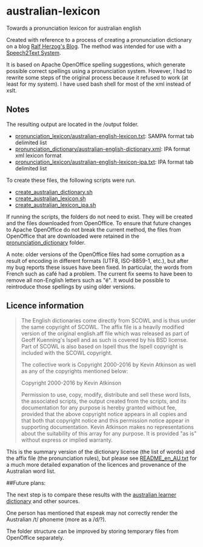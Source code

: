# australian-lexicon
Towards a pronunciation lexicon for australian english

Created with reference to a process of creating a pronunciation dictionary on a blog [Ralf Herzog's Blog](https://web.archive.org/web/20170331061851/http://spirit.blau.in/simon/speech-model/). The method was intended for use with a [Speech2Text System](https://web.archive.org/web/20170331114405/http://sourceforge.net/projects/speech2text/).

It is based on Apache OpenOffice spelling suggestions, which generate possible correct spellings using a pronunciation system.  However, I had to rewrite some steps of the original process because it refused to work (at least for my system).  I have used bash shell for most of the xml instead of xslt.

## Notes

The resulting output are located in the /output folder. 
- [pronunciation_lexicon/australian-english-lexicon.txt](pronunciation_lexicon/australian-english-lexicon.txt): SAMPA format tab delimited list
- [pronunciation_dictionary/australian-english-dictionary.xml](pronunciation_dictionary/australian-english-dictionary.xml): IPA format xml lexicon format
- [pronunciation_lexicon/australian-english-lexicon-ipa.txt](pronunciation_dictionary/australian-english-lexicon-ipa.txt): IPA format tab delimited list

To create these files, the following scripts were run.
- [create_australian_dictionary.sh](create_australian_dictionary.sh) 
- [create_australian_lexicon.sh](create_australian_lexicon.sh)
- [create_australian_lexicon_ipa.sh](create_australian_lexicon_ipa.sh)

If running the scripts, the folders do not need to exist.  They will be created and the files downloaded from OpenOffice.  To ensure that future changes to Apache OpenOffice do not break the current method, the files from OpenOffice that are downloaded were retained in the [pronunciation_dictionary](pronunciation_dictionary) folder.

A note: older versions of the OpenOffice files had some corruption as a result of encoding in different formats (UTF8, ISO-8859-1, etc.), but after my bug reports these issues have been fixed.  In particular, the words from French such as café had a problem. The current fix seems to have been to remove all non-English letters such as "é".  It would be possible to reintroduce those spellings by using older versions.

## Licence information

> The English dictionaries come directly from SCOWL 
> and is thus under the same copyright of SCOWL.  The affix file is
> a heavily modified version of the original english.aff file which was
> released as part of Geoff Kuenning's Ispell and as such is covered by
> his BSD license.  Part of SCOWL is also based on Ispell thus the
> Ispell copyright is included with the SCOWL copyright.
>
> The collective work is Copyright 2000-2016 by Kevin Atkinson as well
as any of the copyrights mentioned below:
>
>  Copyright 2000-2016 by Kevin Atkinson
>
>  Permission to use, copy, modify, distribute and sell these word
>  lists, the associated scripts, the output created from the scripts,
>  and its documentation for any purpose is hereby granted without fee,
>  provided that the above copyright notice appears in all copies and
>  that both that copyright notice and this permission notice appear in
>  supporting documentation. Kevin Atkinson makes no representations
>  about the suitability of this array for any purpose. It is provided
>  "as is" without express or implied warranty.

This is the summary version of the dictionary license (the list of words) and the affix file (the pronunciation rules), but please see [README_en_AU.txt](README_en_AU.txt) for a much more detailed expanation of the licences and provenance of the Australian word list.

##Future plans:

The next step is to compare these results with the [australian learner dictionary](https://github.com/stevecassidy/ald) and other sources.  

One person has mentioned that espeak may not correctly render the Australian /t/ phoneme (more as a /d/?).

The folder structure can be improved by storing temporary files from OpenOffice separately.

